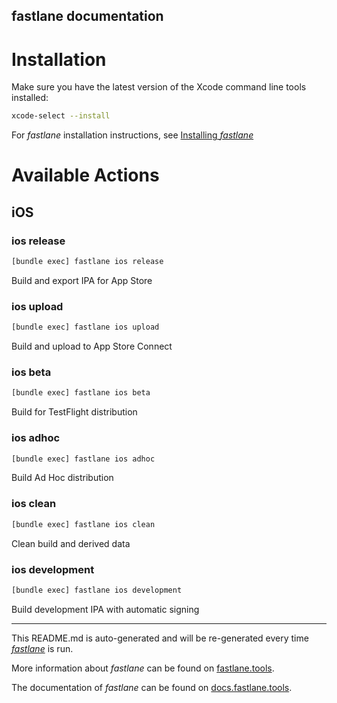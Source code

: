 fastlane documentation
----

# Installation

Make sure you have the latest version of the Xcode command line tools installed:

```sh
xcode-select --install
```

For _fastlane_ installation instructions, see [Installing _fastlane_](https://docs.fastlane.tools/#installing-fastlane)

# Available Actions

## iOS

### ios release

```sh
[bundle exec] fastlane ios release
```

Build and export IPA for App Store

### ios upload

```sh
[bundle exec] fastlane ios upload
```

Build and upload to App Store Connect

### ios beta

```sh
[bundle exec] fastlane ios beta
```

Build for TestFlight distribution

### ios adhoc

```sh
[bundle exec] fastlane ios adhoc
```

Build Ad Hoc distribution

### ios clean

```sh
[bundle exec] fastlane ios clean
```

Clean build and derived data

### ios development

```sh
[bundle exec] fastlane ios development
```

Build development IPA with automatic signing

----

This README.md is auto-generated and will be re-generated every time [_fastlane_](https://fastlane.tools) is run.

More information about _fastlane_ can be found on [fastlane.tools](https://fastlane.tools).

The documentation of _fastlane_ can be found on [docs.fastlane.tools](https://docs.fastlane.tools).
